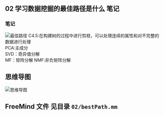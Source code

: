 ## 02 学习数据挖掘的最佳路径是什么 笔记

### 笔记

![最佳路径](./bestPath.png)
C4.5:在构建树的过程中进行剪枝，可以处理连续的属性和对不完整的数据进行处理  
PCA:主成分  
SVD：奇异值分解  
MF：矩阵分解
NMF:非负矩阵分解  

## 思维导图

![思维导图](./bestPathMind.png)

## FreeMind 文件 见目录 `02/bestPath.mm`
